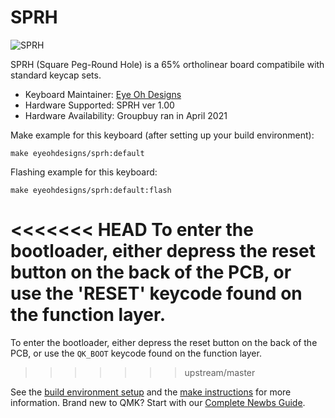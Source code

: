 # SPRH

![SPRH](https://i.imgur.com/fkI5ryph.jpg)

SPRH (Square Peg-Round Hole) is a 65% ortholinear board compatibile with standard keycap sets.

* Keyboard Maintainer: [Eye Oh Designs](https://github.com/joedinkle)
* Hardware Supported: SPRH ver 1.00
* Hardware Availability: Groupbuy ran in April 2021

Make example for this keyboard (after setting up your build environment):

    make eyeohdesigns/sprh:default

Flashing example for this keyboard:

    make eyeohdesigns/sprh:default:flash

<<<<<<< HEAD
To enter the bootloader, either depress the reset button on the back of the PCB, or use the 'RESET' keycode found on the function layer.
=======
To enter the bootloader, either depress the reset button on the back of the PCB, or use the `QK_BOOT` keycode found on the function layer.
>>>>>>> upstream/master

See the [build environment setup](https://docs.qmk.fm/#/getting_started_build_tools) and the [make instructions](https://docs.qmk.fm/#/getting_started_make_guide) for more information. Brand new to QMK? Start with our [Complete Newbs Guide](https://docs.qmk.fm/#/newbs).
